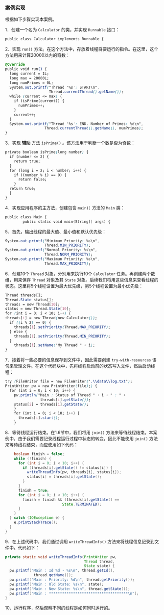 ### 案例实现

根据如下步骤实现本案例。

1．创建一个名为 `Calculator` 的类，并实现 `Runnable` 接口：

```css
public class Calculator implements Runnable {
```

2．实现 `run()` 方法。在这个方法中，存放着线程将要运行的指令。在这里，这个方法用来计算20000以内的奇数：

```css
@Override
public void run() {
  long current = 1L;
  long max = 20000L;
  long numPrimes = 0L;
  System.out.printf("Thread '%s': START\n",
                    Thread.currentThread().getName());
  while (current <= max) {
    if (isPrime(current)) {
      numPrimes++;
    }
    current++;
  }
  System.out.printf("Thread '%s': END. Number of Primes: %d\n", 
                  Thread.currentThread().getName(), numPrimes);
}
```

3．实现 **辅助** 方法 `isPrime()` 。该方法用于判断一个数是否为奇数：

```css
private boolean isPrime(long number) {
  if (number <= 2) {
    return true;
  }
  for (long i = 2; i < number; i++) {
    if ((number % i) == 0) {
      return false;
    }
  return true; 
  }
}
```

4．实现应用程序的主方法，创建包含 `main()` 方法的 `Main` 类：

```css
public class Main {
        public static void main(String[] args) {
```

5．首先，输出线程的最大值、最小值和默认优先级：

```css
System.out.printf("Minimum Priority: %s\n",
                  Thread.MIN_PRIORITY);
System.out.printf("Normal Priority: %s\n",
                  Thread.NORM_PRIORITY); 
System.out.printf("Maximun Priority: %s\n",
                  Thread.MAX_PRIORITY);
```

6．创建10个 `Thread` 对象，分别用来执行10个 `Calculator` 任务。再创建两个数组，用来保存 `Thread` 对象及其 `State` 对象。后续我们将用这些信息来查看线程的状态。这里将5个线程设置为最大优先级，另5个线程设置为最小优先级：

```css
Thread threads[];
Thread.State status[];
threads = new Thread[10];
status = new Thread.State[10];
for (int i = 0; i < 10; i++) {
threads[i] = new Thread(new Calculator());
  if ((i % 2) == 0) {
    threads[i].setPriority(Thread.MAX_PRIORITY);
  } else {
    threads[i].setPriority(Thread.MIN_PRIORITY);
  }
    threads[i].setName("My Thread " + i);
}
```

7．接着将一些必要的信息保存到文件中，因此需要创建 `try-with-resources` 语句来管理文件。在这个代码块中，先将线程启动前的状态写入文件，然后启动线程：

```css
try (FileWriter file = new FileWriter(".\\data\\log.txt");
PrintWriter pw = new PrintWriter(file);) {
  for (int i = 0; i < 10; i++) {
    pw.println("Main : Status of Thread " + i + " : " +
                threads[i].getState());
    status[i] = threads[i].getState();
    }
    for (int i = 0; i < 10; i++) {
      threads[i].start();
    }
```

8．等待线程运行结束。在1.6节中，我们将用 `join()` 方法来等待线程结束。本案例中，由于我们需要记录线程运行过程中状态的转变，因此不能使用 `join()` 方法来等待线程结束，而应使用如下代码：

```java
    boolean finish = false;
    while (!finish) {
      for (int i = 0; i < 10; i++) {
        if (threads[i].getState() != status[i]) {
          writeThreadInfo(pw, threads[i], status[i]);
          status[i] = threads[i].getState();
        }
      }
      finish = true;
      for (int i = 0; i < 10; i++) {
        finish = finish && (threads[i].getState() ==
                          State.TERMINATED);
      }
    }
  } catch (IOException e) {
    e.printStackTrace();
  }
}
```

9．在上述代码中，我们通过调用 `writeThreadInfo()` 方法来将线程信息记录到文件中。代码如下：

```java
private static void writeThreadInfo(PrintWriter pw,
                                    Thread thread,
                                    State state) {
  pw.printf("Main : Id %d - %s\n", thread.getId(),
             thread.getName());
  pw.printf("Main : Priority: %d\n", thread.getPriority());
  pw.printf("Main : Old State: %s\n", state);
  pw.printf("Main : New State: %s\n", thread.getState());
  pw.printf("Main : ************************************\n");
}
```

10．运行程序，然后观察不同的线程是如何同时运行的。

